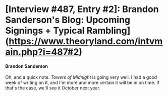 # [Interview #487, Entry #2]: Brandon Sanderson's Blog: Upcoming Signings + Typical Rambling](https://www.theoryland.com/intvmain.php?i=487#2)

#### Brandon Sanderson

Oh, and a quick note.
*Towers of Midnight*
is going very well. I had a good week of writing on it, and I'm more and more certain it will be in on time. If that's the case, we'll see it October next year.

